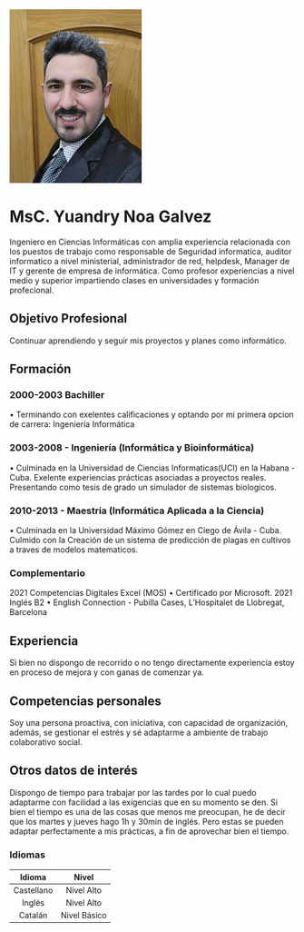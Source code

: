 <img src="https://github.com/ynoag/Noa/blob/main/portada.png">

# **MsC. Yuandry Noa Galvez**

Ingeniero en Ciencias Informáticas con amplia experiencia relacionada con los puestos de trabajo como responsable de Seguridad informatica, auditor informatico a nivel ministerial, administrador de red, helpdesk, Manager de IT y gerente de empresa de informática. Como profesor experiencias a nivel medio y superior impartiendo clases en universidades y formación profecional.

## Objetivo Profesional
Continuar aprendiendo y seguir mis proyectos y planes como informático.

## Formación
### 2000-2003 Bachiller
• Terminando con exelentes calificaciones y optando por mi primera opcion de carrera: Ingeniería Informática
### 2003-2008 - Ingeniería (Informática y Bioinformática) 
• Culminada en la Universidad de Ciencias Informaticas(UCI) en la Habana - Cuba. Exelente experiencias prácticas asociadas a proyectos reales. Presentando como tesis de grado un simulador de sistemas biologicos.
### 2010-2013 - Maestría (Informática Aplicada a la Ciencia) 
• Culminada en la Universidad Máximo Gómez en Ciego de Ávila - Cuba. Culmido con la Creación de un sistema de predicción de plagas en cultivos a traves de modelos matematicos.


### Complementario
2021 Competencias Digitales Excel (MOS)
• Certificado por Microsoft.
 2021 Inglés B2
• English Connection - Pubilla Cases, L’Hospitalet de Llobregat,
Barcelona

## Experiencia
Si bien no dispongo de recorrido o no tengo directamente experiencia
estoy en proceso de mejora y con ganas de comenzar ya.

## Competencias personales
Soy una persona proactiva, con iniciativa, con capacidad de
organización, además, se gestionar el estrés y sé adaptarme a ambiente
de trabajo colaborativo social.

## Otros datos de interés
Dispongo de tiempo para trabajar por las tardes por lo cual puedo
adaptarme con facilidad a las exigencias que en su momento se den.
Si bien el tiempo es una de las cosas que menos me preocupan, he de
decir que los martes y jueves hago 1h y 30min de inglés. Pero estas se
pueden adaptar perfectamente a mis prácticas, a fin de aprovechar
bien el tiempo.

### Idiomas
| Idioma | Nivel |
|:---:|   :---:|
|Castellano | Nivel Alto|
|Inglés| Nivel Alto|
|Catalán| Nivel Básico|
